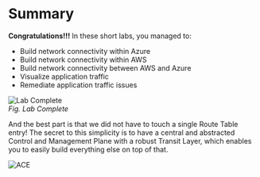 # Summary  

**Congratulations!!!**  In these short labs, you managed to:

* Build network connectivity within Azure
* Build network connectivity within AWS
* Build network connectivity between AWS and Azure
* Visualize application traffic
* Remediate application traffic issues

![Lab Complete](images/lab-final.png)  
_Fig. Lab Complete_  

And the best part is that we did not have to touch a single Route Table entry! The secret to this simplicity is to have a central and abstracted Control and Management Plane with a robust Transit Layer, which enables you to easily build everything else on top of that.

![ACE](../../docs/_logos/ace_associate_banner.png)
